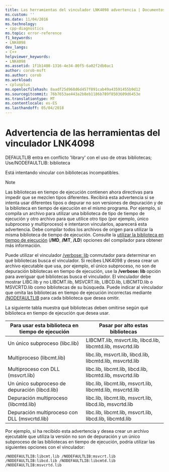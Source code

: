 ```yaml
---
title: Las herramientas del vinculador LNK4098 advertencia | Documentos de Microsoft
ms.custom: ''
ms.date: 11/04/2016
ms.technology:
- cpp-diagnostics
ms.topic: error-reference
f1_keywords:
- LNK4098
dev_langs:
- C++
helpviewer_keywords:
- LNK4098
ms.assetid: 1f1b1408-1316-4e34-80f5-6a02f2db0ac1
author: corob-msft
ms.author: corob
ms.workload:
- cplusplus
ms.openlocfilehash: 8aadf25d968d6d457f891cab49a43591455b9d12
ms.sourcegitcommit: 76b7653ae443a2b8eb1186b789f8503609d6453e
ms.translationtype: MT
ms.contentlocale: es-ES
ms.lasthandoff: 05/04/2018
---
```

# <a name="linker-tools-warning-lnk4098"></a>Advertencia de las herramientas del vinculador LNK4098
DEFAULTLIB entra en conflicto 'library' con el uso de otras bibliotecas; Use/NODEFAULTLIB: biblioteca  
  
 Está intentando vincular con bibliotecas incompatibles.  
  
> [!NOTE]
>  Las bibliotecas en tiempo de ejecución contienen ahora directivas para impedir que se mezclen tipos diferentes. Recibirá esta advertencia si se intenta usar diferentes tipos o depurar no son versiones de depuración y de la biblioteca en tiempo de ejecución en el mismo programa. Por ejemplo, si compila un archivo para utilizar una biblioteca de tipo de tiempo de ejecución y otro archivo para que utilice otro tipo (por ejemplo, único subproceso y multiproceso) e intentaron vincularlos, aparecerá esta advertencia. Debe compilar todos los archivos de origen para utilizar la misma biblioteca de tiempo de ejecución. Consulte la [utilizar la biblioteca en tiempo de ejecución](../../build/reference/md-mt-ld-use-run-time-library.md) (**/MD**, **/MT**, **/LD**) opciones del compilador para obtener más información.  
  
 Puede utilizar el vinculador [/verbose: lib](../../build/reference/verbose-print-progress-messages.md) conmutador para determinar en qué bibliotecas busca el vinculador. Si recibes LNK4098 y desea crear un archivo ejecutable que usa, por ejemplo, el único subproceso, no son de depuración bibliotecas en tiempo de ejecución, use la **/verbose: lib** opción para averiguar qué bibliotecas busca el vinculador. El vinculador debe mostrar LIBC.lib y no LIBCMT.lib, MSVCRT.lib, LIBCD.lib, LIBCMTD.lib o MSVCRTD.lib como bibliotecas de su búsqueda. Puede indicar al vinculador que omita las bibliotecas en tiempo de ejecución incorrectas mediante [/NODEFAULTLIB](../../build/reference/nodefaultlib-ignore-libraries.md) para cada biblioteca que desea omitir.  
  
 La siguiente tabla muestra qué bibliotecas deben omitirse según qué biblioteca en tiempo de ejecución que desea usar.  
  
|Para usar esta biblioteca en tiempo de ejecución|Pasar por alto estas bibliotecas|  
|-----------------------------------|----------------------------|  
|Un único subproceso (libc.lib)|LIBCMT.lib, msvcrt.lib, libcd.lib, libcmtd.lib, msvcrtd.lib|  
|Multiproceso (libcmt.lib)|libc.lib, msvcrt.lib, libcd.lib, libcmtd.lib, msvcrtd.lib|  
|Multiproceso con DLL (msvcrt.lib)|libc.lib, libcmt.lib, libcd.lib, libcmtd.lib, msvcrtd.lib|  
|Un único subproceso de depuración (libcd.lib)|libc.lib, libcmt.lib, msvcrt.lib, libcmtd.lib, msvcrtd.lib|  
|Depuración multiproceso (libcmtd.lib)|libc.lib, libcmt.lib, msvcrt.lib, libcd.lib, msvcrtd.lib|  
|Depuración multiproceso con DLL (msvcrtd.lib)|libc.lib, libcmt.lib, msvcrt.lib, libcd.lib, libcmtd.lib|  
  
 Por ejemplo, si ha recibido esta advertencia y desea crear un archivo ejecutable que utiliza la versión no son de depuración y un único subproceso de las bibliotecas en tiempo de ejecución, podría utilizar las siguientes opciones con el vinculador:  
  
```  
/NODEFAULTLIB:libcmt.lib /NODEFAULTLIB:msvcrt.lib /NODEFAULTLIB:libcd.lib /NODEFAULTLIB:libcmtd.lib /NODEFAULTLIB:msvcrtd.lib  
```